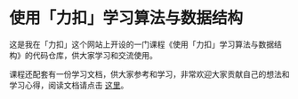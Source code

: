 # 使用「力扣」学习算法与数据结构

这是我在「力扣」这个网站上开设的一门课程《使用「力扣」学习算法与数据结构》的代码仓库，供大家学习和交流使用。

课程还配套有一份学习文档，供大家参考和学习，非常欢迎大家贡献自己的想法和学习心得，阅读文档请点击 [这里](https://docs.qq.com/doc/DUFlpUGdHcXpxSVVO)。